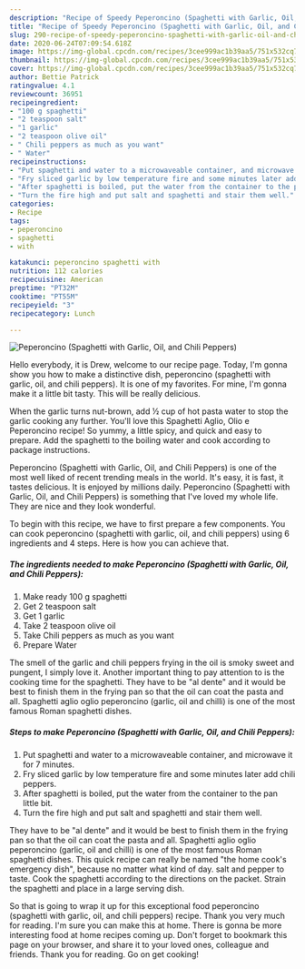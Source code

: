 ```yaml
---
description: "Recipe of Speedy Peperoncino (Spaghetti with Garlic, Oil, and Chili Peppers)"
title: "Recipe of Speedy Peperoncino (Spaghetti with Garlic, Oil, and Chili Peppers)"
slug: 290-recipe-of-speedy-peperoncino-spaghetti-with-garlic-oil-and-chili-peppers
date: 2020-06-24T07:09:54.618Z
image: https://img-global.cpcdn.com/recipes/3cee999ac1b39aa5/751x532cq70/peperoncino-spaghetti-with-garlic-oil-and-chili-peppers-recipe-main-photo.jpg
thumbnail: https://img-global.cpcdn.com/recipes/3cee999ac1b39aa5/751x532cq70/peperoncino-spaghetti-with-garlic-oil-and-chili-peppers-recipe-main-photo.jpg
cover: https://img-global.cpcdn.com/recipes/3cee999ac1b39aa5/751x532cq70/peperoncino-spaghetti-with-garlic-oil-and-chili-peppers-recipe-main-photo.jpg
author: Bettie Patrick
ratingvalue: 4.1
reviewcount: 36951
recipeingredient:
- "100 g spaghetti"
- "2 teaspoon salt"
- "1 garlic"
- "2 teaspoon olive oil"
- " Chili peppers as much as you want"
- " Water"
recipeinstructions:
- "Put spaghetti and water to a microwaveable container, and microwave it for 7 minutes."
- "Fry sliced garlic by low temperature fire and some minutes later add chili peppers."
- "After spaghetti is boiled, put the water from the container to the pan little bit."
- "Turn the fire high and put salt and spaghetti and stair them well."
categories:
- Recipe
tags:
- peperoncino
- spaghetti
- with

katakunci: peperoncino spaghetti with 
nutrition: 112 calories
recipecuisine: American
preptime: "PT32M"
cooktime: "PT55M"
recipeyield: "3"
recipecategory: Lunch

---
```



![Peperoncino (Spaghetti with Garlic, Oil, and Chili Peppers)](https://img-global.cpcdn.com/recipes/3cee999ac1b39aa5/751x532cq70/peperoncino-spaghetti-with-garlic-oil-and-chili-peppers-recipe-main-photo.jpg)

Hello everybody, it is Drew, welcome to our recipe page. Today, I'm gonna show you how to make a distinctive dish, peperoncino (spaghetti with garlic, oil, and chili peppers). It is one of my favorites. For mine, I'm gonna make it a little bit tasty. This will be really delicious.

When the garlic turns nut-brown, add ½ cup of hot pasta water to stop the garlic cooking any further. You&#39;ll love this Spaghetti Aglio, Olio e Peperoncino recipe! So yummy, a little spicy, and quick and easy to prepare. Add the spaghetti to the boiling water and cook according to package instructions.

Peperoncino (Spaghetti with Garlic, Oil, and Chili Peppers) is one of the most well liked of recent trending meals in the world. It's easy, it is fast, it tastes delicious. It is enjoyed by millions daily. Peperoncino (Spaghetti with Garlic, Oil, and Chili Peppers) is something that I've loved my whole life. They are nice and they look wonderful.


To begin with this recipe, we have to first prepare a few components. You can cook peperoncino (spaghetti with garlic, oil, and chili peppers) using 6 ingredients and 4 steps. Here is how you can achieve that.

<!--inarticleads1-->

##### The ingredients needed to make Peperoncino (Spaghetti with Garlic, Oil, and Chili Peppers):

1. Make ready 100 g spaghetti
1. Get 2 teaspoon salt
1. Get 1 garlic
1. Take 2 teaspoon olive oil
1. Take  Chili peppers as much as you want
1. Prepare  Water


The smell of the garlic and chili peppers frying in the oil is smoky sweet and pungent, I simply love it. Another important thing to pay attention to is the cooking time for the spaghetti. They have to be &#34;al dente&#34; and it would be best to finish them in the frying pan so that the oil can coat the pasta and all. Spaghetti aglio oglio peperoncino (garlic, oil and chilli) is one of the most famous Roman spaghetti dishes. 

<!--inarticleads2-->

##### Steps to make Peperoncino (Spaghetti with Garlic, Oil, and Chili Peppers):

1. Put spaghetti and water to a microwaveable container, and microwave it for 7 minutes.
1. Fry sliced garlic by low temperature fire and some minutes later add chili peppers.
1. After spaghetti is boiled, put the water from the container to the pan little bit.
1. Turn the fire high and put salt and spaghetti and stair them well.


They have to be &#34;al dente&#34; and it would be best to finish them in the frying pan so that the oil can coat the pasta and all. Spaghetti aglio oglio peperoncino (garlic, oil and chilli) is one of the most famous Roman spaghetti dishes. This quick recipe can really be named &#34;the home cook&#39;s emergency dish&#34;, because no matter what kind of day. salt and pepper to taste. Cook the spaghetti according to the directions on the packet. Strain the spaghetti and place in a large serving dish. 

So that is going to wrap it up for this exceptional food peperoncino (spaghetti with garlic, oil, and chili peppers) recipe. Thank you very much for reading. I'm sure you can make this at home. There is gonna be more interesting food at home recipes coming up. Don't forget to bookmark this page on your browser, and share it to your loved ones, colleague and friends. Thank you for reading. Go on get cooking!
